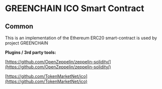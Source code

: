 # GREENCHAIN ICO Smart Contract

## Common

This is an implementation of the Ethereum ERC20 smart-contract is used by project GREENCHAIN

<b>Plugins / 3rd party tools:</b>

[https://github.com/OpenZeppelin/zeppelin-solidity/](https://github.com/OpenZeppelin/zeppelin-solidity/)

[https://github.com/TokenMarketNet/ico](https://github.com/TokenMarketNet/ico)